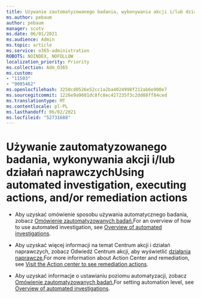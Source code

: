 ```yaml
---
title: Używanie zautomatyzowanego badania, wykonywania akcji i/lub działań naprawczych
ms.author: pebaum
author: pebaum
manager: scotv
ms.date: 06/01/2021
ms.audience: Admin
ms.topic: article
ms.service: o365-administration
ROBOTS: NOINDEX, NOFOLLOW
localization_priority: Priority
ms.collection: Adm_O365
ms.custom:
- "11503"
- "9005462"
ms.openlocfilehash: 3250cd0526e52cc1a2ba4024998f212ab6e900e7
ms.sourcegitcommit: 1226e9a9601dc8fc8ec427235f3c2dd88ff84ced
ms.translationtype: MT
ms.contentlocale: pl-PL
ms.lasthandoff: 06/02/2021
ms.locfileid: "52731688"
---
```

# <a name="using-automated-investigation-executing-actions-andor-remediation-actions"></a><span data-ttu-id="83111-102">Używanie zautomatyzowanego badania, wykonywania akcji i/lub działań naprawczych</span><span class="sxs-lookup"><span data-stu-id="83111-102">Using automated investigation, executing actions, and/or remediation actions</span></span>

- <span data-ttu-id="83111-103">Aby uzyskać omówienie sposobu używania automatycznego badania, zobacz [Omówienie zautomatyzowanych badań.](/microsoft-365/security/defender-endpoint/automated-investigations)</span><span class="sxs-lookup"><span data-stu-id="83111-103">For an overview of how to use automated investigation, see [Overview of automated investigations](/microsoft-365/security/defender-endpoint/automated-investigations).</span></span>

- <span data-ttu-id="83111-104">Aby uzyskać więcej informacji na temat Centrum akcji i działań naprawczych, zobacz Odwiedź Centrum akcji, aby wyświetlić [działania naprawcze.](/security/defender-endpoint/auto-investigation-action-center)</span><span class="sxs-lookup"><span data-stu-id="83111-104">For more information about Action Center and remediation, see [Visit the Action center to see remediation actions](/security/defender-endpoint/auto-investigation-action-center).</span></span>

- <span data-ttu-id="83111-105">Aby uzyskać informacje o ustawianiu poziomu automatyzacji, zobacz [Omówienie zautomatyzowanych badań.](/microsoft-365/security/defender-endpoint/automated-investigations)</span><span class="sxs-lookup"><span data-stu-id="83111-105">For setting automation level, see [Overview of automated investigations](/microsoft-365/security/defender-endpoint/automated-investigations).</span></span>